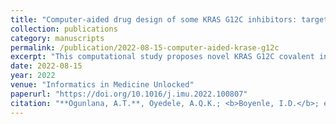 ```yaml
---
title: "Computer-aided drug design of some KRAS G12C inhibitors: targeting the covalent and allosteric binding site for cancer therapy"
collection: publications
category: manuscripts
permalink: /publication/2022-08-15-computer-aided-krase-g12c
excerpt: "This computational study proposes novel KRAS G12C covalent inhibitors using structure-based virtual screening and docking at the covalent and allosteric pocket."
date: 2022-08-15
year: 2022
venue: "Informatics in Medicine Unlocked"
paperurl: "https://doi.org/10.1016/j.imu.2022.100807"
citation: "**Ogunlana, A.T.**, Oyedele, A.Q.K.; <b>Boyenle, I.D.</b>; et al. (2022). Computer-aided drug design of some KRAS G12C inhibitors: targeting the covalent and allosteric binding site for cancer therapy. *Informatics in Medicine Unlocked*. https://doi.org/10.1016/j.imu.2022.100807"
---
```

